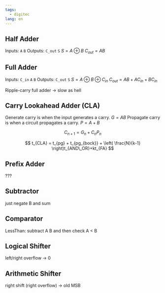 ```yaml
---
tags:
  - digitec
lang: en
---
```


## Half Adder

Inputs: `A` `B`
Outputs: `C_out` `S`
$S = A \oplus B$
$C_{out} = AB$

## Full Adder

Inputs: `C_in` `A` `B`
Outputs: `C_out` `S`
$S = A \oplus B \oplus C_{in}$
$C_{out} =  AB + AC_{in} + BC_{in}$

Ripple-carry full adder -> slow as hell

## Carry Lookahead Adder (CLA)

Generate carry is when the input generates a carry.
$G = AB$
Propagate carry is when a circuit propagates a carry.
$P = A + B$

$$
C_{n+1} = G_{n} + C_{n}P_{n}
$$

$$
t_{CLA} = t_{pg} + t_{pg_{bock}} + \left( \frac{N}{k-1} \right)t_{AND\_OR}+kt_{FA}
$$

## Prefix Adder

???

## Subtractor

just negate B and sum

## Comparator

LessThan: subtract A B and then check A < B

## Logical Shifter

left/right overflow -> 0

## Arithmetic Shifter

right shift (right overflow) -> old MSB
